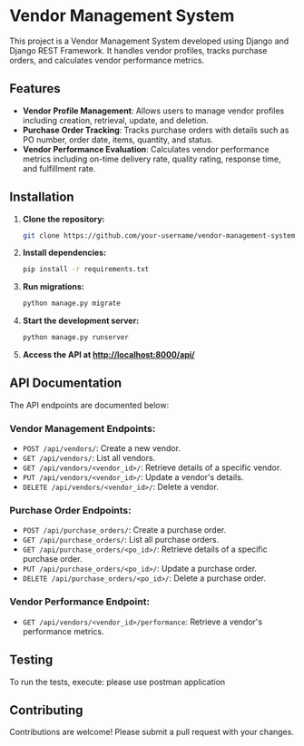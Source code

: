 # Vendor Management System

This project is a Vendor Management System developed using Django and Django REST Framework. It handles vendor profiles, tracks purchase orders, and calculates vendor performance metrics.

## Features

- **Vendor Profile Management**: Allows users to manage vendor profiles including creation, retrieval, update, and deletion.
- **Purchase Order Tracking**: Tracks purchase orders with details such as PO number, order date, items, quantity, and status.
- **Vendor Performance Evaluation**: Calculates vendor performance metrics including on-time delivery rate, quality rating, response time, and fulfillment rate.

## Installation

1. **Clone the repository:**

   ```bash
   git clone https://github.com/your-username/vendor-management-system.git
   ```

2. **Install dependencies:**

   ```bash
   pip install -r requirements.txt
   ```

3. **Run migrations:**

   ```bash
   python manage.py migrate
   ```

4. **Start the development server:**

   ```bash
   python manage.py runserver
   ```

5. **Access the API at [http://localhost:8000/api/](http://localhost:8000/api/)**

## API Documentation

The API endpoints are documented below:

### Vendor Management Endpoints:

- `POST /api/vendors/`: Create a new vendor.
- `GET /api/vendors/`: List all vendors.
- `GET /api/vendors/<vendor_id>/`: Retrieve details of a specific vendor.
- `PUT /api/vendors/<vendor_id>/`: Update a vendor's details.
- `DELETE /api/vendors/<vendor_id>/`: Delete a vendor.

### Purchase Order Endpoints:

- `POST /api/purchase_orders/`: Create a purchase order.
- `GET /api/purchase_orders/`: List all purchase orders.
- `GET /api/purchase_orders/<po_id>/`: Retrieve details of a specific purchase order.
- `PUT /api/purchase_orders/<po_id>/`: Update a purchase order.
- `DELETE /api/purchase_orders/<po_id>/`: Delete a purchase order.

### Vendor Performance Endpoint:

- `GET /api/vendors/<vendor_id>/performance`: Retrieve a vendor's performance metrics.

## Testing

To run the tests, execute:
please use postman application 

## Contributing

Contributions are welcome! Please submit a pull request with your changes.
